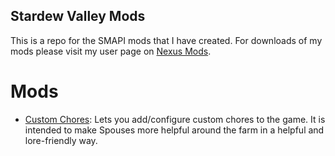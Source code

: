 ## Stardew Valley Mods

This is a repo for the SMAPI mods that I have created. For downloads of my mods please visit my user page on [Nexus Mods](https://www.nexusmods.com/stardewvalley/users/1643034?tab=user+files).

# Mods

* [Custom Chores](./CustomChores): Lets you add/configure custom chores to the game. It is intended to make Spouses more helpful around the farm in a helpful and lore-friendly way.